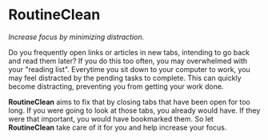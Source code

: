 # RoutineClean

_Increase focus by minimizing distraction._

Do you frequently open links or articles in new tabs, intending to go back and read them later?  If you do this too often, you may overwhelmed with your "reading list".  Everytime you sit down to your computer to work, you may feel distracted by the pending tasks to complete.  This can quickly become distracting, preventing you from getting your work done.

**RoutineClean** aims to fix that by closing tabs that have been open for too long.  If you were going to look at those tabs, you already would have.  If they were that important, you would have bookmarked them.  So let **RoutineClean** take care of it for you and help increase your focus.
